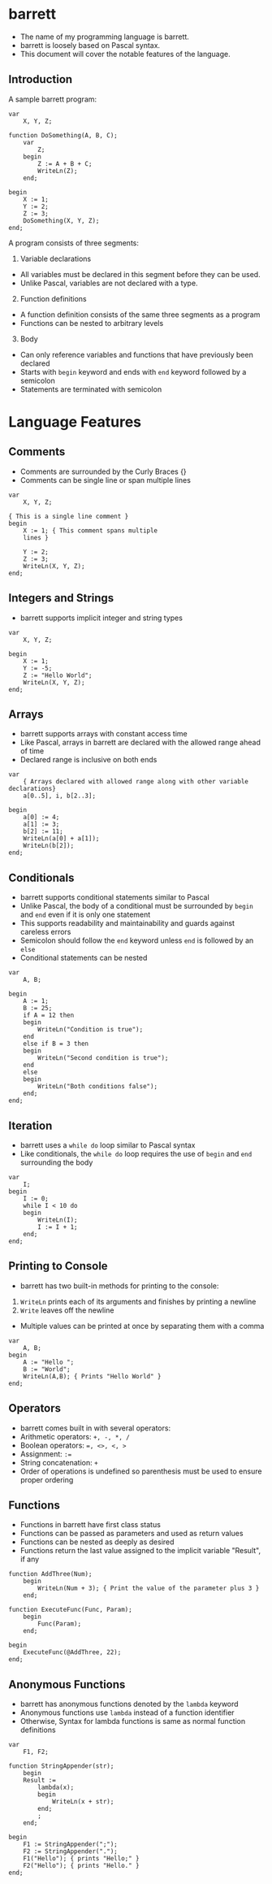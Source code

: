 # barrett

* The name of my programming language is barrett.
* barrett is loosely based on Pascal syntax.
* This document will cover the notable features of the language.

## Introduction
A sample barrett program:

```
var
    X, Y, Z;

function DoSomething(A, B, C);
    var
        Z;
    begin
        Z := A + B + C;
        WriteLn(Z);
    end;

begin
    X := 1;
    Y := 2;
    Z := 3;
    DoSomething(X, Y, Z);
end;
```

A program consists of three segments:
1. Variable declarations
* All variables must be declared in this segment before they can be used.
* Unlike Pascal, variables are not declared with a type.
2. Function definitions
* A function definition consists of the same three segments as a program
* Functions can be nested to arbitrary levels
3. Body
* Can only reference variables and functions that have previously been declared
* Starts with `begin` keyword and ends with `end` keyword followed by a semicolon
* Statements are terminated with semicolon

# Language Features

## Comments
* Comments are surrounded by the Curly Braces {}
* Comments can be single line or span multiple lines
```
var
    X, Y, Z;

{ This is a single line comment }
begin
    X := 1; { This comment spans multiple
    lines }

    Y := 2;
    Z := 3;
    WriteLn(X, Y, Z);
end;
```

## Integers and Strings
* barrett supports implicit integer and string types
```
var
    X, Y, Z;

begin
    X := 1;
    Y := -5;
    Z := "Hello World";
    WriteLn(X, Y, Z);
end;
```

## Arrays
* barrett supports arrays with constant access time
* Like Pascal, arrays in barrett are declared with the allowed range ahead of time
* Declared range is inclusive on both ends
```
var
    { Arrays declared with allowed range along with other variable declarations}
    a[0..5], i, b[2..3];

begin
    a[0] := 4;
    a[1] := 3;
    b[2] := 11;
    WriteLn(a[0] + a[1]);
    WriteLn(b[2]);
end;
```

## Conditionals
* barrett supports conditional statements similar to Pascal
* Unlike Pascal, the body of a conditional must be surrounded by `begin` and `end` even if it is only one statement
* This supports readability and maintainability and guards against careless errors
* Semicolon should follow the `end` keyword unless `end` is followed by an `else`
* Conditional statements can be nested
```
var
    A, B;

begin
    A := 1;
    B := 25;
    if A = 12 then
    begin
        WriteLn("Condition is true");
    end
    else if B = 3 then
    begin
        WriteLn("Second condition is true");
    end
    else
    begin
        WriteLn("Both conditions false");
    end;
end;
```

## Iteration
* barrett uses a `while do` loop similar to Pascal syntax
* Like conditionals, the `while do` loop requires the use of `begin` and `end` surrounding the body
```
var
    I;
begin
    I := 0;
    while I < 10 do
    begin
        WriteLn(I);
        I := I + 1;
    end;
end;
```


## Printing to Console
* barrett has two built-in methods for printing to the console:
1. `WriteLn` prints each of its arguments and finishes by printing a newline
2. `Write` leaves off the newline
* Multiple values can be printed at once by separating them with a comma
```
var
    A, B;
begin
    A := "Hello ";
    B := "World";
    WriteLn(A,B); { Prints "Hello World" }
end;
```


## Operators
* barrett comes built in with several operators:
* Arithmetic operators: `+, -, *, /`
* Boolean operators: `=, <>, <, >`
* Assignment: `:=`
* String concatenation: `+`
* Order of operations is undefined so parenthesis must be used to ensure proper ordering


## Functions
* Functions in barrett have first class status
* Functions can be passed as parameters and used as return values
* Functions can be nested as deeply as desired
* Functions return the last value assigned to the implicit variable "Result", if any
```
function AddThree(Num);
    begin
        WriteLn(Num + 3); { Print the value of the parameter plus 3 }
    end;

function ExecuteFunc(Func, Param);
    begin
        Func(Param);
    end;

begin
    ExecuteFunc(@AddThree, 22);
end;
```


## Anonymous Functions
* barrett has anonymous functions denoted by the `lambda` keyword
* Anonymous functions use `lambda` instead of a function identifier
* Otherwise, Syntax for lambda functions is same as normal function definitions
```
var
    F1, F2;

function StringAppender(str);
    begin
    Result :=
        lambda(x);
        begin
            WriteLn(x + str);
        end;
        ;
    end;

begin
    F1 := StringAppender(";");
    F2 := StringAppender(".");
    F1("Hello"); { prints "Hello;" }
    F2("Hello"); { prints "Hello." }
end;
```


